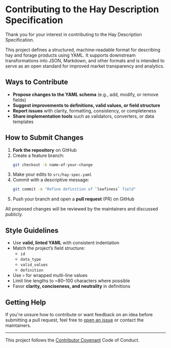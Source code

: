 # Contributing to the Hay Description Specification

Thank you for your interest in contributing to the Hay Description Specification.

This project defines a structured, machine-readable format for describing hay and forage products 
using YAML. It supports downstream transformations into JSON, Markdown, and other formats and is 
intended to serve as an open standard for improved market transparency and analytics.

## Ways to Contribute

- **Propose changes to the YAML schema** (e.g., add, modify, or remove fields)
- **Suggest improvements to definitions, valid values, or field structure**
- **Report issues** with clarity, formatting, consistency, or completeness
- **Share implementation tools** such as validators, converters, or data templates

## How to Submit Changes

1. **Fork the repository** on GitHub
2. Create a feature branch:
   ```bash
   git checkout -b name-of-your-change
   ```
3. Make your edits to `src/hay-spec.yaml`
4. Commit with a descriptive message:
   ```bash
   git commit -m "Refine definition of `leafiness` field"
   ```
5. Push your branch and open a **pull request** (PR) on GitHub

All proposed changes will be reviewed by the maintainers and discussed publicly.

## Style Guidelines

- Use **valid, linted YAML** with consistent indentation
- Match the project’s field structure:
  - `id`
  - `data_type`
  - `valid_values`
  - `definition`
- Use `>` for wrapped multi-line values
- Limit line lengths to ~80–100 characters where possible
- Favor **clarity, conciseness, and neutrality** in definitions

## Getting Help

If you're unsure how to contribute or want feedback on an idea before submitting a pull request, 
feel free to [open an issue](https://github.com/lode-global/hay-spec/issues) or contact the 
maintainers.

---

This project follows the [Contributor Covenant](https://www.contributor-covenant.org/) Code of 
Conduct.

